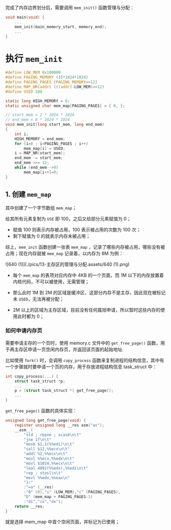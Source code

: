 完成了内存边界划分后，需要调用 `mem_init()` 函数管理与分配：

````c
void main(void) {
    ...
    mem_init(main_memory_start, memory_end);
    ...
}
````



# 执行 `mem_init`

````c
#define LOW_MEM 0x100000
#define PAGING_MEMORY (15*1024*1024)
#define PAGING_PAGES (PAGING_MEMORY>>12)
#define MAP_NR(addr) (((addr)-LOW_MEM)>>12)
#define USED 100

static long HIGH_MEMORY = 0;
static unsigned char mem_map[PAGING_PAGES] = { 0, };

// start_mem = 2 * 1024 * 1024
// end_mem = 8 * 1024 * 1024
void mem_init(long start_mem, long end_mem)
{
    int i;
    HIGH_MEMORY = end_mem;
    for (i=0 ; i<PAGING_PAGES ; i++)
        mem_map[i] = USED;
    i = MAP_NR(start_mem);
    end_mem -= start_mem;
    end_mem >>= 12;
    while (end_mem-->0)
        mem_map[i++]=0;
}
````



## 1. 创建 `mem_map`

其中创建了一个字节数组 `mem_map`；

给其所有元素复制为 `USE` 即 100，之后又给部分元素赋值为 0；

- 赋值 100 则表示内存被占用，100 表示被占用的次数为 100 次；
- 剩下赋值为 0 的就表示内存未被占用；

综上，`mem_init` 函数创建一张表 `mem_map` ，记录了哪些内存被占用，哪些没有被占用；现在内存就被 `mem_map` 记录着，以内存为 8M 为例：

![640 (1)](./pics/13-主存区的管理与分配.assets/640 (1).png)

- 每个 `mem_map`  的表项对应内存中 4KB 的一个页面，而 1M 以下的内存放置着内核代码，不可以被使用，无需管理；

- 那么此时 1M 到 2M 的区域是缓冲区，这部分内存不是主存，因此现在被标记未 `USED`，无法再被分配；
- 2M 以上的区域为主存区域，目前没有任何晨旭申请，所以暂时这些内存的使用此时都为 0；

### 如何申请内存页

需要申请主存的一个页时，使用 memory.c 文件中的 `get_free_page()` 函数，用于再主存区申请一页空闲内存页，并返回该页面的起始地址.

比如使用 `fork()` 时，会调用 `copy_process` 函数来复制进程的结构信息，其中有一个步骤就时要申请一个页的内存，用于存放进程结构信息 task_struct 中：

````c
int copy_process(...) {
    struct task_struct *p;
    ...
    p = (struct task_struct *) get_free_page();
    ...
}
````

`get_free_page()` 函数的具体实现：

````c
unsigned long get_free_page(void) {
    register unsigned long __res asm("ax");
    __asm__(
        "std ; repne ; scasb\n\t"
        "jne 1f\n\t"
        "movb $1,1(%%edi)\n\t"
        "sall $12,%%ecx\n\t"
        "addl %2,%%ecx\n\t"
        "movl %%ecx,%%edx\n\t"
        "movl $1024,%%ecx\n\t"
        "leal 4092(%%edx),%%edi\n\t"
        "rep ; stosl\n\t"
        "movl %%edx,%%eax\n"
        "1:"
        :"=a" (__res)
        :"0" (0),"i" (LOW_MEM),"c" (PAGING_PAGES),
        "D" (mem_map + PAGING_PAGES-1)
        :"di","cx","dx");
    return __res;
}
````

就是选择 mem_map 中首个空闲页面，并标记为已使用；

